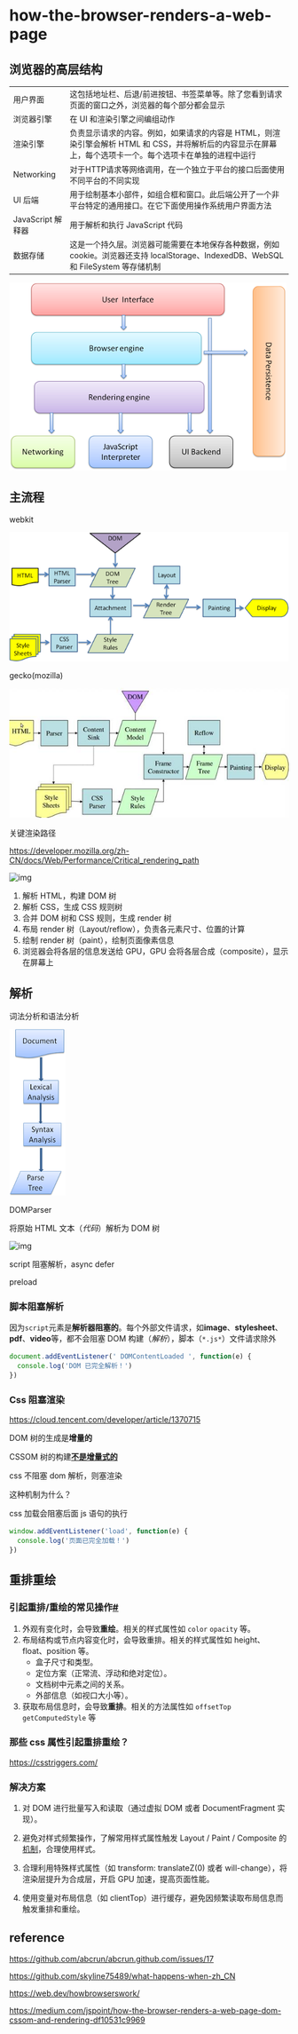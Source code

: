 # how-the-browser-renders-a-web-page

## 浏览器的高层结构

|                   |                                                              |
| ----------------- | ------------------------------------------------------------ |
| 用户界面          | 这包括地址栏、后退/前进按钮、书签菜单等。除了您看到请求页面的窗口之外，浏览器的每个部分都会显示 |
| 浏览器引擎        | 在 UI 和渲染引擎之间编组动作                                 |
| 渲染引擎          | 负责显示请求的内容。例如，如果请求的内容是 HTML，则渲染引擎会解析 HTML 和 CSS，并将解析后的内容显示在屏幕上，每个选项卡一个。每个选项卡在单独的进程中运行 |
| Networking        | 对于HTTP请求等网络调用，在一个独立于平台的接口后面使用不同平台的不同实现 |
| UI 后端           | 用于绘制基本小部件，如组合框和窗口。此后端公开了一个非平台特定的通用接口。在它下面使用操作系统用户界面方法 |
| JavaScript 解释器 | 用于解析和执行 JavaScript 代码                               |
| 数据存储          | 这是一个持久层。浏览器可能需要在本地保存各种数据，例如 cookie。浏览器还支持 localStorage、IndexedDB、WebSQL 和 FileSystem 等存储机制 |

![img](./images/PgPX6ZMyKSwF6kB8zIhB.png)

## 主流程

webkit

![img](./images/S9TJhnMX1cu1vrYuQRqM.png)

gecko(mozilla)

![img](./images/Tbif2mUJCUVyPdyXntZk.jpeg)

关键渲染路径

<https://developer.mozilla.org/zh-CN/docs/Web/Performance/Critical_rendering_path>

![img](https://miro.medium.com/max/1000/1*yQJkz12sPxS-kJoMDqzbEQ.png)

1. 解析 HTML，构建 DOM 树
2. 解析 CSS，生成 CSS 规则树
3. 合并 DOM 树和 CSS 规则，生成 render 树
4. 布局 render 树（Layout/reflow），负责各元素尺寸、位置的计算
5. 绘制 render 树（paint），绘制页面像素信息
6. 浏览器会将各层的信息发送给 GPU，GPU 会将各层合成（composite），显示在屏幕上



## 解析

词法分析和语法分析

![img](./images/TfY1qPDNbZS8iBnlAO4b.png)

DOMParser

将原始 HTML 文本（_代码_）解析为 DOM 树

![img](https://miro.medium.com/max/700/1*DTO0PBRawrEdZakWloQVjg.png)

script 阻塞解析，async defer

preload

### 脚本阻塞解析

因为`script`元素是**解析器阻塞的**。每个外部文件请求，如**image**、**stylesheet**、**pdf**、**video**等，都不会阻塞 DOM 构建（_解析_），脚本（`*.js*`）文件请求除外

```js
document.addEventListener(' DOMContentLoaded ', function(e) {
  console.log('DOM 已完全解析！')
})
```

### Css 阻塞渲染

<https://cloud.tencent.com/developer/article/1370715>

DOM 树的生成是**增量的**

CSSOM 树的构建[**不是增量式的**](https://developer.mozilla.org/en-US/docs/Web/Performance/Critical_rendering_path#CSS_Object_Model)

css 不阻塞 dom 解析，则塞渲染

这种机制为什么？

css 加载会阻塞后面 js 语句的执行

```js
window.addEventListener('load', function(e) {
  console.log('页面已完全加载！')
})
```

## 重排重绘

### 引起重排/重绘的常见操作[#](https://febook.hzfe.org/awesome-interview/book1/browser-repain-reflow#引起重排重绘的常见操作)

1. 外观有变化时，会导致**重绘**。相关的样式属性如 `color` `opacity` 等。
2. 布局结构或节点内容变化时，会导致重排。相关的样式属性如 height、float、position 等。
   - 盒子尺寸和类型。
   - 定位方案（正常流、浮动和绝对定位）。
   - 文档树中元素之间的关系。
   - 外部信息（如视口大小等）。
3. 获取布局信息时，会导致**重排**。相关的方法属性如 `offsetTop` `getComputedStyle` 等

### 那些 css 属性引起重排重绘？

<https://csstriggers.com/>

### 解决方案

1. 对 DOM 进行批量写入和读取（通过虚拟 DOM 或者 DocumentFragment 实现）。

1. 避免对样式频繁操作，了解常用样式属性触发 Layout / Paint / Composite 的[机制](https://csstriggers.com/)，合理使用样式。
1. 合理利用特殊样式属性（如 transform: translateZ(0) 或者 will-change），将渲染层提升为合成层，开启 GPU 加速，提高页面性能。
1. 使用变量对布局信息（如 clientTop）进行缓存，避免因频繁读取布局信息而触发重排和重绘。

## reference

<https://github.com/abcrun/abcrun.github.com/issues/17>

<https://github.com/skyline75489/what-happens-when-zh_CN>

<https://web.dev/howbrowserswork/>

<https://medium.com/jspoint/how-the-browser-renders-a-web-page-dom-cssom-and-rendering-df10531c9969>
